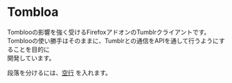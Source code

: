 Tombloa
=======
Tomblooの影響を強く受けるFirefoxアドオンのTumblrクライアントです。  
Tomblooの使い勝手はそのままに、Tumblrとの通信をAPIを通して行うようにすることを目的に  
開発しています。
 
段落を分けるには、[空行](http://example.com/) を入れます。
